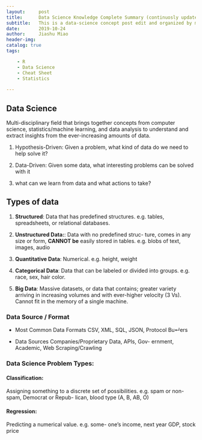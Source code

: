 ```yaml
---
layout:     post
title:      Data Science Knowledge Complete Summary (continuosly updated)
subtitle:   This is a data-science concept post edit and organized by me to summarize and sort out cs, stats, machine learning and other related topics all in one from past learning.
date:       2019-10-24
author:     Jiashu Miao
header-img: 
catalog: true
tags:

    - R
    - Data Science 
    - Cheat Sheet
    - Statistics
    
---
```



## Data Science 

Multi-disciplinary field that brings together concepts from computer science, statistics/machine learning, and data analysis to understand and extract insights from the ever-increasing amounts of data.

1. Hypothesis-Driven: Given a problem, what kind of data do we need to help solve it?

2. Data-Driven: Given some data, what interesting problems can be solved with it

3. what can we learn from data and what actions to take?

## Types of data 

1. **Structured**: Data that has predefined structures. e.g. tables, spreadsheets, or relational databases.

2. **Unstructured Data:**: Data with no predefined struc- ture, comes in any size or form, **CANNOT be** easily stored in tables. e.g. blobs of text, images, audio

3. **Quantitative Data**: Numerical. e.g. height, weight 

4. **Categorical Data**: Data that can be labeled or divided into groups. e.g. race, sex, hair color.

5. **Big Data**: Massive datasets, or data that contains; greater variety arriving in increasing volumes and with ever-higher velocity (3 Vs). Cannot fit in the memory of a single machine.

### Data Source / Format


- Most Common Data Formats CSV, XML, SQL, JSON, Protocol Bu↵ers

- Data Sources Companies/Proprietary Data, APIs, Gov- ernment, Academic, Web Scraping/Crawling


### Data Science Problem Types:

#### **Classification**: 
Assigning something to a discrete set of possibilities. e.g. spam or non-spam, Democrat or Repub- lican, blood type (A, B, AB, O)

#### **Regression**: 
Predicting a numerical value. e.g. some- one’s income, next year GDP, stock price












